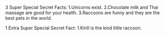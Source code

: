  3 Super Special Secret Facts:
      1.Unicorns exist.
      2.Chocolate milk and Thai massage are good for your health.
      3.Raccoons are funny and they are the best pets in the world.
      
 1 Extra Super Special Secret Fact:
      1.Kirill is the kind little raccoon.

